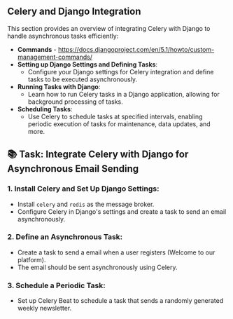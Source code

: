 ## Celery and Django Integration

This section provides an overview of integrating Celery with Django to handle asynchronous tasks efficiently:

- **Commands** - https://docs.djangoproject.com/en/5.1/howto/custom-management-commands/
- **Setting up Django Settings and Defining Tasks**:
  - Configure your Django settings for Celery integration and define tasks to be executed asynchronously.
- **Running Tasks with Django**:
  - Learn how to run Celery tasks in a Django application, allowing for background processing of tasks.
- **Scheduling Tasks**:
  -  Use Celery to schedule tasks at specified intervals, enabling periodic execution of tasks for maintenance, data updates, and more.
    
## 📚 Task: Integrate Celery with Django for Asynchronous Email Sending

### 1. Install Celery and Set Up Django Settings:
- Install `celery` and `redis` as the message broker.
- Configure Celery in Django's settings and create a task to send an email asynchronously.

### 2. Define an Asynchronous Task:
- Create a task to send a email when a user registers (Welcome to our platform).
- The email should be sent asynchronously using Celery.

### 3. Schedule a Periodic Task:
- Set up Celery Beat to schedule a task that sends a randomly generated weekly newsletter.

